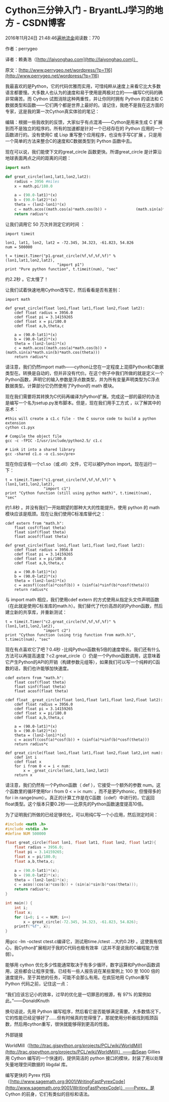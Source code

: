 # Cython三分钟入门 - BryantLJ学习的地方 - CSDN博客





2016年11月24日 21:48:46[遍地流金](https://me.csdn.net/u012177034)阅读数：770








作者：perrygeo

译者：赖勇浩（[http://laiyonghao.com](http://laiyonghao.com)）

原文：[http://www.perrygeo.net/wordpress/?p=116](http://www.perrygeo.net/wordpress/?p=116)

我最喜欢的是Python，它的代码优雅而实用，可惜纯粹从速度上来看它比大多数语言都要慢。大多数人也认为的速度和易于使用是两极对立的——编写C代码的确非常痛苦。而 Cython 试图消除这种两重性，并让你同时拥有 Python 的语法和 C 数据类型和函数——它们两个都是世界上最好的。请记住，我绝不是我在这方面的专家，这是我的第一次Cython真实体验的笔记：

编辑：根据一些我收到的反馈，大家似乎有点混淆——Cython是用来生成 C 扩展到而不是独立的程序的。所有的加速都是针对一个已经存在的 Python 应用的一个函数进行的。没有使用C 或 Lisp 重写整个应用程序，也没有手写C扩展 。只是用一个简单的方法来整合C的速度和C数据类型到 Python 函数中去。

现在可以说，我们能使下文的great_circle 函数更快。所谓great_circle 是计算沿地球表面两点之间的距离的问题：

```python
import math  

def great_circle(lon1,lat1,lon2,lat2):  
    radius = 3956 #miles  
    x = math.pi/180.0  

    a = (90.0-lat1)*(x)  
    b = (90.0-lat2)*(x)  
    theta = (lon2-lon1)*(x)  
    c = math.acos((math.cos(a)*math.cos(b)) +             (math.sin(a)*math.sin(b)*math.cos(theta)))  
    return radius*c
```

让我们调用它 50 万次并测定它的时间 ：

```
import timeit    

lon1, lat1, lon2, lat2 = -72.345, 34.323, -61.823, 54.826  
num = 500000  

t = timeit.Timer("p1.great_circle(%f,%f,%f,%f)" % (lon1,lat1,lon2,lat2),  
                       "import p1")  
print "Pure python function", t.timeit(num), "sec"
```

约2.2秒 。它太慢了！

让我们试着快速地用Cython改写它，然后看看是否有差别：

```
import math  

def great_circle(float lon1,float lat1,float lon2,float lat2):  
    cdef float radius = 3956.0  
    cdef float pi = 3.14159265  
    cdef float x = pi/180.0  
    cdef float a,b,theta,c  

    a = (90.0-lat1)*(x)  
    b = (90.0-lat2)*(x)  
    theta = (lon2-lon1)*(x)  
    c = math.acos((math.cos(a)*math.cos(b)) + (math.sin(a)*math.sin(b)*math.cos(theta)))  
    return radius*c
```

请注意，我们仍然import math——cython让您在一定程度上混搭Python和C数据类型在。转换是自动的，但并非没有代价。在这个例子中我们所做的就是定义一个Python函数，声明它的输入参数是浮点数类型，并为所有变量声明类型为C浮点数据类型。计算部分它仍然使用了Python的 math 模块。

现在我们需要将其转换为C代码再编译为Python扩展。完成这一部的最好的办法是编写一个名为setup.py发布脚本。但是，现在我们用手工方式 ，以了解其中的巫术：

```
#this will create a c1.c file - the C source code to build a python extension  
cython c1.pyx  

# Compile the object file  
gcc -c -fPIC -I/usr/include/python2.5/ c1.c  

# Link it into a shared library  
gcc -shared c1.o -o c1.so</pre>
```

现在你应该有一个c1.so（或.dll）文件，它可以被Python import。现在运行一下：

```
t = timeit.Timer("c1.great_circle(%f,%f,%f,%f)" % (lon1,lat1,lon2,lat2),  
                 "import c1")  
print "Cython function (still using python math)", t.timeit(num), "sec"
```

约1.8秒 。并没有我们一开始期望的那种大大的性能提升。使用 python 的 math 模块应该是瓶颈。现在让我们使用C标准库替代之：

```
cdef extern from "math.h":  
    float cosf(float theta)  
    float sinf(float theta)  
    float acosf(float theta)  

def great_circle(float lon1,float lat1,float lon2,float lat2):  
    cdef float radius = 3956.0  
    cdef float pi = 3.14159265  
    cdef float x = pi/180.0  
    cdef float a,b,theta,c  

    a = (90.0-lat1)*(x)  
    b = (90.0-lat2)*(x)  
    theta = (lon2-lon1)*(x)  
    c = acosf((cosf(a)*cosf(b)) + (sinf(a)*sinf(b)*cosf(theta)))  
    return radius*c
```

与 import math 相应，我们使用cdef extern 的方式使用从指定头文件声明函数（在此就是使用C标准库的math.h）。我们替代了代价高昂的的Python函数，然后建立新的共享库，并重新测试：

```
t = timeit.Timer("c2.great_circle(%f,%f,%f,%f)" % (lon1,lat1,lon2,lat2),  
                 "import c2")  
print "Cython function (using trig function from math.h)", t.timeit(num), "sec"
```

现在有点喜欢它了吧？0.4秒 -比纯Python函数有5倍的速度增长。我们还有什么方法可以再提高速度？c2.great_circle（）仍是一个Python函数调用，这意味着它产生Python的API的开销（构建参数元组等），如果我们可以写一个纯粹的C函数的话，我们也许能够加快速度。

```
cdef extern from "math.h":  
    float cosf(float theta)  
    float sinf(float theta)  
    float acosf(float theta)  

cdef float _great_circle(float lon1,float lat1,float lon2,float lat2):  
    cdef float radius = 3956.0  
    cdef float pi = 3.14159265  
    cdef float x = pi/180.0  
    cdef float a,b,theta,c  

    a = (90.0-lat1)*(x)  
    b = (90.0-lat2)*(x)  
    theta = (lon2-lon1)*(x)  
    c = acosf((cosf(a)*cosf(b)) + (sinf(a)*sinf(b)*cosf(theta)))  
    return radius*c  

def great_circle(float lon1,float lat1,float lon2,float lat2,int num):  
    cdef int i  
    cdef float x  
    for i from 0 < = i < num:  
        x = _great_circle(lon1,lat1,lon2,lat2)  
    return x
```

请注意，我们仍然有一个Python函数（ def ），它接受一个额外的参数 num。这个函数里的循环使用for i from 0 < = i< num: ，而不是更Pythonic，但慢得多的for i in range(num):。真正的计算工作是在C函数（cdef）中进行的，它返回float类型。这个版本只要0.2秒——比原先的Python函数速度提高10倍。

为了证明我们所做的已经足够优化，可以用纯C写一个小应用，然后测定时间：

```cpp
#include <math .h>  
#include <stdio .h>  
#define NUM 500000  

float great_circle(float lon1, float lat1, float lon2, float lat2){  
    float radius = 3956.0;  
    float pi = 3.14159265;  
    float x = pi/180.0;  
    float a,b,theta,c;  

    a = (90.0-lat1)*(x);  
    b = (90.0-lat2)*(x);  
    theta = (lon2-lon1)*(x);  
    c = acos((cos(a)*cos(b)) + (sin(a)*sin(b)*cos(theta)));  
    return radius*c;  
}  

int main() {  
    int i;  
    float x;  
    for (i=0; i < = NUM; i++)  
        x = great_circle(-72.345, 34.323, -61.823, 54.826);  
    printf("%f", x);  
}
```

用gcc -lm -octest ctest.c编译它，测试用time./ctest …大约0.2秒 。这使我有信心，我Cython扩展相对于我的C代码也极有效率（这并不是说我的C编程能力很弱）。

能够用 cython 优化多少性能通常取决于有多少循环，数字运算和Python函数调用，这些都会让程序变慢。已经有一些人报告说在某些案例上 100 至 1000 倍的速度提升。至于其他的任务，可能不会那么有用。在疯狂地用 Cython重写 Python 代码之前，记住这一点：

“我们应该忘记小的效率，过早的优化是一切罪恶的根源，有 97% 的案例如此。”——DonaldKnuth

换句话说，先用 Python 编写程序，然后看它是否能够满足需要。大多数情况下，它的性能已经足够好了……但有时候真的觉得慢了，那就使用分析器找到瓶颈函数，然后用cython重写，很快就能够得到更高的性能。

外部链接 

WorldMill（[http://trac.gispython.org/projects/PCL/wiki/WorldMill](http://trac.gispython.org/projects/PCL/wiki/WorldMill)）——由Sean Gillies 用 Cython 编写的一个快速的，提供简洁的 python 接口的模块，封装了用以处理矢量地理空间数据的 libgdal 库。

编写更快的 Pyrex 代码（[http://www.sagemath.org:9001/WritingFastPyrexCode](http://www.sagemath.org:9001/WritingFastPyrexCode)）——Pyrex，是 Cython 的前身，它们有类似的目标和语法。



